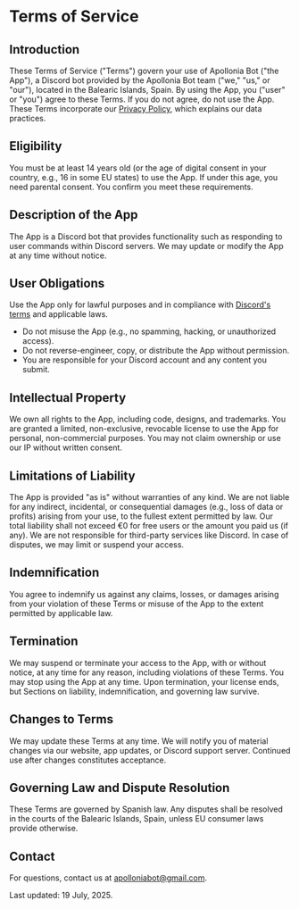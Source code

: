 # Terms of Service

## Introduction

These Terms of Service ("Terms") govern your use of Apollonia Bot ("the App"), a Discord bot provided by the Apollonia Bot team ("we," "us," or "our"), located in the Balearic Islands, Spain. By using the App, you ("user" or "you") agree to these Terms. If you do not agree, do not use the App. These Terms incorporate our [Privacy Policy](./PRIVACY.md), which explains our data practices.

## Eligibility

You must be at least 14 years old (or the age of digital consent in your country, e.g., 16 in some EU states) to use the App. If under this age, you need parental consent. You confirm you meet these requirements.

## Description of the App

The App is a Discord bot that provides functionality such as responding to user commands within Discord servers. We may update or modify the App at any time without notice.

## User Obligations

Use the App only for lawful purposes and in compliance with [Discord's terms](https://discord.com/terms) and applicable laws.

- Do not misuse the App (e.g., no spamming, hacking, or unauthorized access).
- Do not reverse-engineer, copy, or distribute the App without permission.
- You are responsible for your Discord account and any content you submit.

## Intellectual Property

We own all rights to the App, including code, designs, and trademarks. You are granted a limited, non-exclusive, revocable license to use the App for personal, non-commercial purposes. You may not claim ownership or use our IP without written consent.

## Limitations of Liability

The App is provided "as is" without warranties of any kind. We are not liable for any indirect, incidental, or consequential damages (e.g., loss of data or profits) arising from your use, to the fullest extent permitted by law. Our total liability shall not exceed €0 for free users or the amount you paid us (if any). We are not responsible for third-party services like Discord. In case of disputes, we may limit or suspend your access.

## Indemnification

You agree to indemnify us against any claims, losses, or damages arising from your violation of these Terms or misuse of the App to the extent permitted by applicable law.

## Termination

We may suspend or terminate your access to the App, with or without notice, at any time for any reason, including violations of these Terms. You may stop using the App at any time. Upon termination, your license ends, but Sections on liability, indemnification, and governing law survive.

## Changes to Terms

We may update these Terms at any time. We will notify you of material changes via our website, app updates, or Discord support server. Continued use after changes constitutes acceptance.

## Governing Law and Dispute Resolution

These Terms are governed by Spanish law. Any disputes shall be resolved in the courts of the Balearic Islands, Spain, unless EU consumer laws provide otherwise.

## Contact

For questions, contact us at <apolloniabot@gmail.com>.

Last updated: 19 July, 2025.
